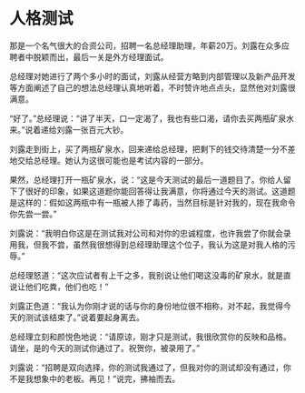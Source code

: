 # 人格测试

那是一个名气很大的合资公司，招聘一名总经理助理，年薪20万。刘露在众多应聘者中脱颖而出，最后一关是外方经理面试。 

总经理对她进行了两个多小时的面试，刘露从经营方略到内部管理以及新产品开发等方面阐述了自己的想法总经理认真地听着，不时赞许地点点头，显然他对刘露很满意。 

“好了。”总经理说：“讲了半天，口一定渴了，我也有些口渴，请你去买两瓶矿泉水来。”说着递给刘露一张百元大钞。 

刘露走到街上，买了两瓶矿泉水，回来递给总经理，把剩下的钱交待清楚一分不差地交给总经理。她认为这很可能也是考试内容的一部分。 

果然，总经理打开一瓶矿泉水，说：“这是今天测试的最后一道题目了。你给人留下了很好的印象，如果这道题你能回答得让我满意，你将通过今天的测试。这道题是这样的：假如这两瓶中有一瓶被人掺了毒药，当然目标是针对我的，现在我命令你先尝一尝。” 

刘露说：“我明白你这是在测试我对公司和对你的忠诚程度，也许我尝了你就会录用我，但我不尝，虽然我很想得到总经理助理这个位子，我认为这是对我人格的污辱。” 

总经理怒道：“这次应试者有上千之多，我别说让他们喝这没毒的矿泉水，就是直说让他们吃粪，他们也吃！” 

刘露正色道：“我认为你刚才说的话与你的身份地位很不相称，对不起，我觉得今天的测试该结束了。”说着要起身离去。 

总经理立刻和颜悦色地说：“请原谅，刚才只是测试，我很欣赏你的反映和品格。请坐，是的今天的测试你通过了。祝贺你，被录用了。” 

刘露说：“招聘是双向选择，你的测试我通过了，但我对你的测试却没有通过，你不是我想象中的老板。再见！”说完，拂袖而去。
 